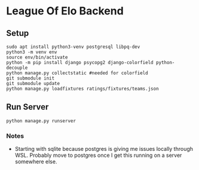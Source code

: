 # League Of Elo Backend

## Setup
```
sudo apt install python3-venv postgresql libpq-dev
python3 -m venv env
source env/bin/activate
python -m pip install django psycopg2 django-colorfield python-decouple
python manage.py collectstatic #needed for colorfield
git submodule init
git submodule update
python manage.py loadfixtures ratings/fixtures/teams.json
```

## Run Server
```
python manage.py runserver
```

### Notes
* Starting with sqlite because postgres is giving me issues locally through WSL. Probably move to postgres once I get this running on a server somewhere else.

